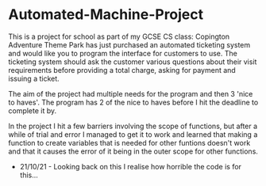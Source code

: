 # Automated-Machine-Project
This is a project for school as part of my GCSE CS class:
Copington Adventure Theme Park has just purchased an automated ticketing system and would like you to program the interface for customers to use. The ticketing system should ask the customer various questions about their visit requirements before providing a total charge, asking for payment and issuing a ticket.

The aim of the project had multiple needs for the program and then 3 'nice to haves'. The program has 2 of the nice to haves before I hit the deadline to complete it by. 

In the project I hit a few barriers involving the scope of functions, but after a while of trial and error I managed to get it to work and learned that making a function to create variables that is needed for other funtions doesn't work and that it causes the error of it being in the outer scope for other functions. 

- 21/10/21 -
Looking back on this I realise how horrible the code is for this...
